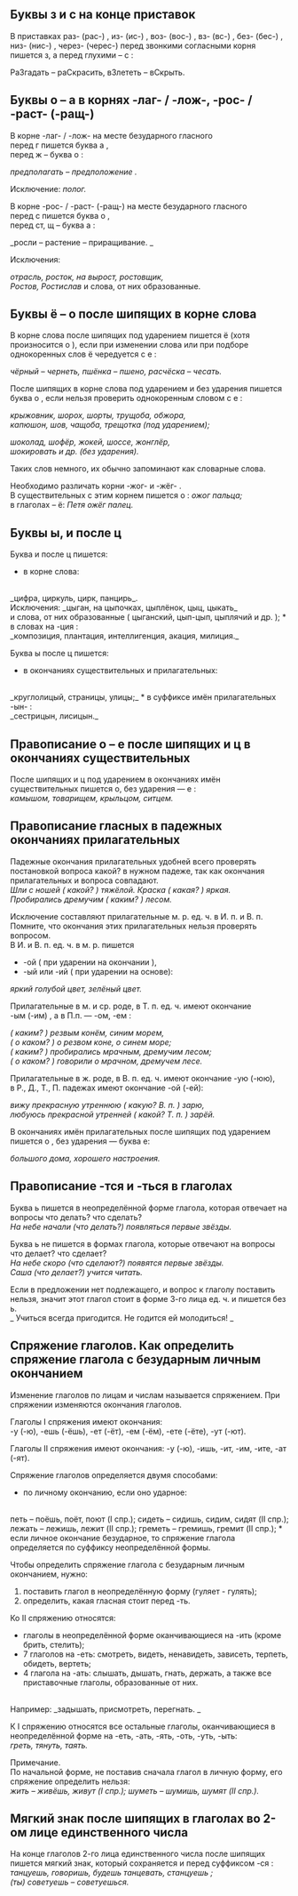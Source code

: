 ## **Буквы з и с на конце приставок**

В приставках   раз- (рас-) ,   из- (ис-) , воз- (вос-) ,   вз- (вс-) ,   без- (бес-) , низ- (нис-) ,   через- (черес-) перед звонкими согласными корня пишется з, а перед глухими – с :   

РаЗгадать – раСкрасить, вЗлететь – вСкрыть.

## **Буквы о – а в корнях -лаг- / -лож-, -рос- / -раст- (-ращ-)**

В корне   -лаг- / -лож-   на месте безударного гласного
<br/>
перед   г   пишется буква   а ,
<br/>
перед   ж   –   буква   о :

_предполагать   –   предположение ._

Исключение:   _полог._    

В корне   -рос- / -раст- (-ращ-)   на месте безударного гласного
<br/>
перед   с пишется буква   о ,
<br/>
перед ст, щ   –   буква   а :

 _росли   –   растение   –   приращивание. _

Исключения:

_отрасль,   росток,   на вырост,   ростовщик,_
<br/>
_Ростов,   Ростислав_ и   слова,   от   них   образованные.

## **Буквы ё – о после шипящих в корне слова**

В корне слова после шипящих под ударением пишется   ё (хотя произносится   о ),   если при изменении слова или при подборе однокоренных слов   ё   чередуется с   е :

_чёрный – чернеть,     пшёнка – пшено,     расчёска – чесать._ 

После шипящих в корне слова под ударением и без ударения пишется буква   о , если нельзя проверить однокоренным словом с   е :

_крыжовник, шорох, шорты, трущоба, обжора,_
<br/>
_капюшон, шов, чащоба, трещотка   (под ударением);_

_шоколад, шофёр, жокей, шоссе, жонглёр,_
<br/>
_шокировать   и   др.   (без ударения)._

Таких слов немного, их обычно запоминают как словарные слова.

Необходимо различать корни   -жог-   и   -жёг- .
<br/>
В существительных с этим корнем пишется о : _ожог пальца;_
<br/>
в глаголах   –   ё: _Петя ожёг палец._

## **Буквы ы, и после ц**

Буква и   после   ц   пишется:
* в корне слова:
<br/>
_цифра,   циркуль,   цирк,   панцирь_.
<br/>
Исключения:   _цыган,   на цыпочках,   цыплёнок,   цыц,   цыкать_
<br/>
и слова, от них образованные   ( цыганский, цып-цып, цыплячий и др. );
* в словах на -ция :
<br/>
_композиция,   плантация,   интеллигенция,   акация,   милиция._   

Буква   ы   после ц   пишется:
* в окончаниях существительных и прилагательных:
<br/>
_круглолицый,   страницы,   улицы;_
* в суффиксе имён прилагательных   -ын- :
<br/>
_сестрицын,   лисицын._

## **Правописание о – е после шипящих и ц в окончаниях существительных**

После шипящих   и   ц   под ударением в окончаниях имён существительных пишется   о, без ударения —   е :
<br/>
_камышом,   товарищем,   крыльцом,   ситцем._

## **Правописание гласных в падежных окончаниях прилагательных**

Падежные окончания прилагательных удобней всего проверять постановкой вопроса   какой?   в нужном падеже, так как окончания прилагательных и вопроса совпадают.
<br/>
_Шли с ношей ( какой? ) тяжёлой.   Краска ( какая? ) яркая._
<br/>
_Пробирались дремучим ( каким? ) лесом._

Исключение составляют прилагательные   м. р.   ед. ч.   в   И. п.   и   В. п.
<br/>
Помните, что окончания этих прилагательных нельзя проверять вопросом.
<br/>
В   И.   и   В. п. ед. ч.   в   м. р.   пишется   
* -ой   ( при ударении на окончании ),
* -ый   или   -ий   ( при ударении на основе):

_яркий голубой цвет,   зелёный цвет._ 

Прилагательные в   м.   и   ср.   роде,   в   Т. п.   ед. ч.   имеют окончание
<br/>
-ым   (-им) ,   а в   П.п.   —   -ом,   -ем :

_( каким? )   резвым конём, синим морем,_
<br/>
_( о каком? )   о резвом коне, о синем море;_
<br/>
_( каким? )   пробирались мрачным, дремучим лесом;_
<br/>
_( о каком? )   говорили о мрачном, дремучем лесе._

Прилагательные в   ж. роде, в   В. п.   ед. ч.   имеют окончание -ую (-юю),
<br/>
в   Р.,   Д.,   Т.,   П.   падежах имеют окончание   -ой (-ей):

_вижу прекрасную утреннюю   ( какую?   В. п. )   зарю,_
<br/>
_любуюсь прекрасной утренней   ( какой?   Т. п. )   зарёй._

В окончаниях имён прилагательных после шипящих под ударением пишется   о ,   без ударения — буква   е:

_большого дома,   хорошего настроения._

## **Правописание -тся и -ться в глаголах**

Буква ь пишется в неопределённой форме глагола, которая отвечает на вопросы     что делать?     что сделать?
<br/>
_На небе начали (что делать?) появляться первые звёзды._

Буква ь не пишется в формах глагола, которые отвечают на вопросы что делает?     что сделает?
<br/>
_На небе скоро (что сделают?) появятся первые звёзды._
<br/>
_Саша (что делает?) учится читать._

Если в предложении нет подлежащего, и вопрос к глаголу поставить нельзя, значит этот глагол стоит в форме 3-го лица ед. ч. и пишется без ь.
<br/>
_  Учиться всегда пригодится.       Не годится ей молодиться!   _  

## **Спряжение глаголов. Как определить спряжение глагола с безударным личным окончанием**

Изменение глаголов по лицам и числам называется спряжением. При спряжении изменяются окончания глаголов.

Глаголы I спряжения имеют окончания:
<br/>
-у (-ю),   -ешь (-ёшь),   -ет (-ёт),   -ем (-ём),   -ете (-ёте),   -ут (-ют).

Глаголы II спряжения имеют окончания:
-у (-ю),   -ишь,   -ит,   -им,   -ите,   -ат (-ят). 

Спряжение глаголов определяется двумя способами:
* по личному окончанию, если оно ударное:
<br/>
петь – поёшь, поёт, поют (I спр.);   сидеть – сидишь, сидим, сидят (II спр.);
<br/>
лежать – лежишь, лежит (II спр.);   греметь – гремишь, гремит (II спр.);
* если личное окончание безударное, то спряжение глагола определяется по суффиксу неопределённой формы.

Чтобы определить спряжение глагола с безударным личным окончанием, нужно:
1. поставить глагол в неопределённую форму (гуляет - гулять);
2. определить, какая гласная стоит перед -ть.

Ко II спряжению относятся:
* глаголы в неопределённой форме оканчивающиеся на -ить (кроме брить, стелить);
* 7 глаголов на -еть: смотреть, видеть, ненавидеть, зависеть, терпеть, обидеть, вертеть;
* 4 глагола на -ать: слышать, дышать, гнать, держать, а также все приставочные глаголы, образованные от них.
<br/>
Например:     _задышать, присмотреть, перегнать.   _

К I спряжению относятся все остальные глаголы, оканчивающиеся в неопределённой форме на -еть, -ать, -ять, -оть, -уть, -ыть:
<br/>
_греть,   тянуть,   таять._

Примечание.
<br/>
По начальной форме, не поставив сначала глагол в личную форму, его спряжение определить нельзя:
<br/>
_жить – живёшь, живут (I спр.);     шуметь – шумишь, шумят (II спр.)._     

## **Мягкий знак после шипящих в глаголах во 2-ом лице единственного числа**

На конце глаголов 2-го лица единственного числа после шипящих пишется мягкий знак, который сохраняется и перед суффиксом   -ся :
<br/>
_танцуешь,   говоришь,   будешь танцевать,   станцуешь ;_
<br/>
_(ты) советуешь   –   советуешься._
